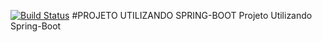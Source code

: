 [![Build Status](https://travis-ci.org/andrebasalo/spring-api.svg?branch=master)](https://travis-ci.org/andrebasalo/spring-api)
#PROJETO UTILIZANDO SPRING-BOOT
Projeto Utilizando Spring-Boot
